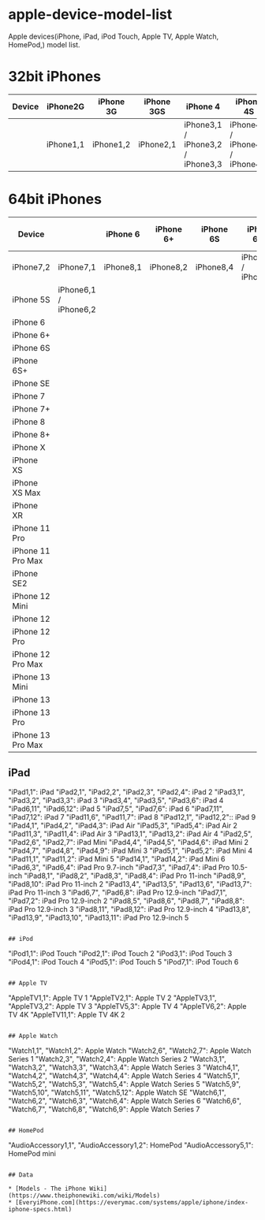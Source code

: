 # apple-device-model-list
Apple devices(iPhone, iPad, iPod Touch, Apple TV, Apple Watch, HomePod,) model list.


# 32bit iPhones
| Device      | iPhone2G | iPhone 3G | iPhone 3GS| iPhone 4 | iPhone 4S | iPhone 5 | iPhone 5C | 
| ---------- | ---------- | ---------- | ---------- | ---------- | ---------- | ---------- |---------- |
|  | iPhone1,1 | iPhone1,2 | iPhone2,1 | iPhone3,1 / iPhone3,2 / iPhone3,3 | iPhone4,1 / iPhone4,2 / iPhone4,3 | iPhone5,1 / iPhone5,2 | iPhone5,3 / iPhone5,4 | 

# 64bit iPhones
| Device |  | iPhone 6 | iPhone 6+ | iPhone 6S | iPhone 6S+ | iPhone SE | iPhone 7 | iPhone 7+ | iPhone 8 | iPhone 8+ | iPhone X | iPhone XS | iPhone XS Max | iPhone XR | iPhone 11 Pro | iPhone 11 Pro Max | iPhone SE2 | iPhone 12 Mini | iPhone 12 | iPhone 12 Pro | iPhone 12 Pro Max | iPhone 13 Mini | iPhone 13 | iPhone 13 Pro | iPhone 13 Pro Max |   
| ---------- | ---------- | ---------- | ---------- | ---------- | ---------- | ---------- | ---------- | ---------- | ---------- | ---------- | ---------- | ---------- | ---------- | ---------- | ---------- | ---------- | ---------- | ---------- | ---------- | ---------- | ---------- | ---------- | ---------- | ---------- | ---------- | 
| iPhone7,2 | iPhone7,1 | iPhone8,1 | iPhone8,2 | iPhone8,4 | iPhone9,1 / iPhone9,3 | iPhone9,2 / iPhone9,4 | iPhone10,1 / iPhone10,4 | iPhone10,2 / iPhone10,5 | iPhone10,3 / iPhone10,6 | iPhone11,2 | iPhone11,4 / iPhone11,6 | iPhone11,8 | iPhone12,1 | iPhone12,3 | iPhone12,5 | iPhone12,8 | iPhone13,1 | iPhone13,2 | iPhone13,3 | iPhone13,4 | iPhone14,4 | iPhone14,5 | iPhone14,2 | iPhone14,3 |
| iPhone 5S | iPhone6,1 / iPhone6,2 | 
| iPhone 6 |  | 
| iPhone 6+ |  |
| iPhone 6S |  |    
| iPhone 6S+ |  |    
| iPhone SE |  |    
| iPhone 7 |  | 
| iPhone 7+ |  |    
| iPhone 8 |  | 
| iPhone 8+ |  | 
| iPhone X |  |    
| iPhone XS |  | 
| iPhone XS Max |  |    
| iPhone XR |  |    
| iPhone 11 Pro |  | 
| iPhone 11 Pro Max |  |  
| iPhone SE2 |  | 
| iPhone 12 Mini |  |    
| iPhone 12 |  |  
| iPhone 12 Pro |  |    
| iPhone 12 Pro Max |  |  
| iPhone 13 Mini |  |   
| iPhone 13 |  |    
| iPhone 13 Pro |  |   
| iPhone 13 Pro Max |  |   






## iPad

"iPad1,1":                                         iPad
"iPad2,1", "iPad2,2", "iPad2,3", "iPad2,4":        iPad 2
"iPad3,1", "iPad3,2", "iPad3,3":                   iPad 3
"iPad3,4", "iPad3,5", "iPad3,6":                   iPad 4
"iPad6,11", "iPad6,12":                            iPad 5
"iPad7,5", "iPad7,6":                              iPad 6
"iPad7,11", "iPad7,12":                            iPad 7
"iPad11,6", "iPad11,7":                            iPad 8
"iPad12,1", "iPad12,2"::                           iPad 9
"iPad4,1", "iPad4,2", "iPad4,3":                   iPad Air
"iPad5,3", "iPad5,4":                              iPad Air 2
"iPad11,3", "iPad11,4":                            iPad Air 3
"iPad13,1", "iPad13,2":                            iPad Air 4
"iPad2,5", "iPad2,6", "iPad2,7":                   iPad Mini
"iPad4,4", "iPad4,5", "iPad4,6":                   iPad Mini 2
"iPad4,7", "iPad4,8", "iPad4,9":                   iPad Mini 3
"iPad5,1", "iPad5,2":                              iPad Mini 4
"iPad11,1", "iPad11,2":                            iPad Mini 5
"iPad14,1", "iPad14,2":                            iPad Mini 6
"iPad6,3", "iPad6,4":                              iPad Pro 9.7-inch
"iPad7,3", "iPad7,4":                              iPad Pro 10.5-inch
"iPad8,1", "iPad8,2", "iPad8,3", "iPad8,4":        iPad Pro 11-inch
"iPad8,9", "iPad8,10":                             iPad Pro 11-inch 2
"iPad13,4", "iPad13,5", "iPad13,6", "iPad13,7":    iPad Pro 11-inch 3
"iPad6,7", "iPad6,8":                              iPad Pro 12.9-inch
"iPad7,1", "iPad7,2":                              iPad Pro 12.9-inch 2
"iPad8,5", "iPad8,6", "iPad8,7", "iPad8,8":        iPad Pro 12.9-inch 3
"iPad8,11", "iPad8,12":                            iPad Pro 12.9-inch 4
"iPad13,8", "iPad13,9", "iPad13,10", "iPad13,11":  iPad Pro 12.9-inch 5
```

## iPod

```
"iPod1,1":                                         iPod Touch
"iPod2,1":                                         iPod Touch 2
"iPod3,1":                                         iPod Touch 3
"iPod4,1":                                         iPod Touch 4
"iPod5,1":                                         iPod Touch 5
"iPod7,1":                                         iPod Touch 6
```

## Apple TV

```
"AppleTV1,1":                                      Apple TV 1
"AppleTV2,1":                                      Apple TV 2
"AppleTV3,1", "AppleTV3,2":                        Apple TV 3
"AppleTV5,3":                                      Apple TV 4
"AppleTV6,2":                                      Apple TV 4K
"AppleTV11,1":                                     Apple TV 4K 2
```

## Apple Watch

```
"Watch1,1", "Watch1,2":                            Apple Watch
"Watch2,6", "Watch2,7":                            Apple Watch Series 1
"Watch2,3", "Watch2,4":                            Apple Watch Series 2
"Watch3,1", "Watch3,2", "Watch3,3", "Watch3,4":    Apple Watch Series 3
"Watch4,1", "Watch4,2", "Watch4,3", "Watch4,4":    Apple Watch Series 4
"Watch5,1", "Watch5,2", "Watch5,3", "Watch5,4":    Apple Watch Series 5
"Watch5,9", "Watch5,10", "Watch5,11", "Watch5,12": Apple Watch SE
"Watch6,1", "Watch6,2", "Watch6,3", "Watch6,4":    Apple Watch Series 6
"Watch6,6", "Watch6,7", "Watch6,8", "Watch6,9":    Apple Watch Series 7
```

## HomePod

```
"AudioAccessory1,1", "AudioAccessory1,2":          HomePod
"AudioAccessory5,1":                               HomePod mini
```

## Data

* [Models - The iPhone Wiki](https://www.theiphonewiki.com/wiki/Models)
* [EveryiPhone.com](https://everymac.com/systems/apple/iphone/index-iphone-specs.html)
